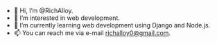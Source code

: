 - 👋 Hi, I’m @RichAlloy.
- 👀 I’m interested in web development.
- 🌱 I’m currently learning web development using Django and Node.js.
- 📫 You can reach me via e-mail richalloy0@gmail.com.

<!---
RichAlloy/RichAlloy is a ✨ special ✨ repository because its `README.md` (this file) appears on your GitHub profile.
You can click the Preview link to take a look at your changes.
--->
